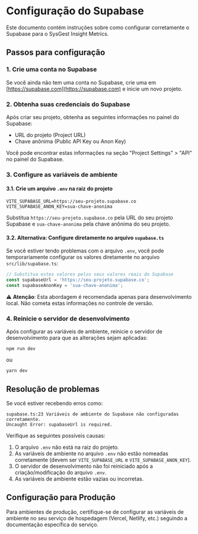 # Configuração do Supabase

Este documento contém instruções sobre como configurar corretamente o Supabase para o SysGest Insight Metrics.

## Passos para configuração

### 1. Crie uma conta no Supabase

Se você ainda não tem uma conta no Supabase, crie uma em [https://supabase.com](https://supabase.com) e inicie um novo projeto.

### 2. Obtenha suas credenciais do Supabase

Após criar seu projeto, obtenha as seguintes informações no painel do Supabase:
- URL do projeto (Project URL)
- Chave anônima (Public API Key ou Anon Key)

Você pode encontrar estas informações na seção "Project Settings" > "API" no painel do Supabase.

### 3. Configure as variáveis de ambiente

#### 3.1. Crie um arquivo `.env` na raiz do projeto

```
VITE_SUPABASE_URL=https://seu-projeto.supabase.co
VITE_SUPABASE_ANON_KEY=sua-chave-anonima
```

Substitua `https://seu-projeto.supabase.co` pela URL do seu projeto Supabase e `sua-chave-anonima` pela chave anônima do seu projeto.

#### 3.2. Alternativa: Configure diretamente no arquivo `supabase.ts`

Se você estiver tendo problemas com o arquivo `.env`, você pode temporariamente configurar os valores diretamente no arquivo `src/lib/supabase.ts`:

```typescript
// Substitua estes valores pelos seus valores reais do Supabase
const supabaseUrl = 'https://seu-projeto.supabase.co';
const supabaseAnonKey = 'sua-chave-anonima';
```

⚠️ **Atenção**: Esta abordagem é recomendada apenas para desenvolvimento local. Não cometa estas informações no controle de versão.

### 4. Reinicie o servidor de desenvolvimento

Após configurar as variáveis de ambiente, reinicie o servidor de desenvolvimento para que as alterações sejam aplicadas:

```
npm run dev
```

ou

```
yarn dev
```

## Resolução de problemas

Se você estiver recebendo erros como:

```
supabase.ts:23 Variáveis de ambiente do Supabase não configuradas corretamente.
Uncaught Error: supabaseUrl is required.
```

Verifique as seguintes possíveis causas:

1. O arquivo `.env` não está na raiz do projeto.
2. As variáveis de ambiente no arquivo `.env` não estão nomeadas corretamente (devem ser `VITE_SUPABASE_URL` e `VITE_SUPABASE_ANON_KEY`).
3. O servidor de desenvolvimento não foi reiniciado após a criação/modificação do arquivo `.env`.
4. As variáveis de ambiente estão vazias ou incorretas.

## Configuração para Produção

Para ambientes de produção, certifique-se de configurar as variáveis de ambiente no seu serviço de hospedagem (Vercel, Netlify, etc.) seguindo a documentação específica do serviço. 
